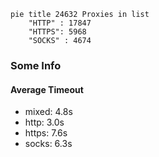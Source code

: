 
```mermaid
pie title 24632 Proxies in list
    "HTTP" : 17847
    "HTTPS": 5968
    "SOCKS" : 4674
```

### Some Info
#### Average Timeout

- mixed: 4.8s
- http: 3.0s
- https: 7.6s
- socks: 6.3s